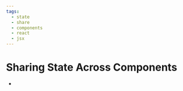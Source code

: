 ```yaml
---
tags:
  - state
  - share
  - components
  - react
  - jsx
---
```

# Sharing State Across Components

* 